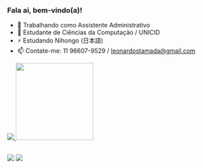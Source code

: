 ### Fala ai, bem-vindo(a)!

- 🔭 Trabalhando como Assistente Administrativo
- 🌱 Estudante de Ciências da Computação / UNICID
- ⚡ Estudando Nihongo (日本語)
- 📫 Contate-me: 11 96607-9529 / leonardostamada@gmail.com

<div>
   <a href="https://github.com/leonardoshigueo">
   <img height"180em" src="https://github-readme-stats.vercel.app/api?username=leonardoshigueo&show_icons=true&theme=dark&include_all_comits=true&count_private=true"/>
   <img height="180cm" src="https://github-readme-stats.vercel.app/api/top-langs/?username=leonardoshigueo&layout=compact&langs_count=16&theme=dark"/>
</div>

##

<div>
   <a href="https://www.facebook.com/leonardo.shigueo.16/" target="_blank"><img src="https://img.shields.io/badge/Facebook-1877F2?style=for-the-badge&logo=facebook&logoColor=white"target="_blank"></a>
   <a href="https://www.instagram.com/leonardo.shigueo/" target="_blank"><img src="https://img.shields.io/badge/Instagram-E4405F?style=for-the-badge&logo=instagram&logoColor=white"target="_blank"></a>
</div>
